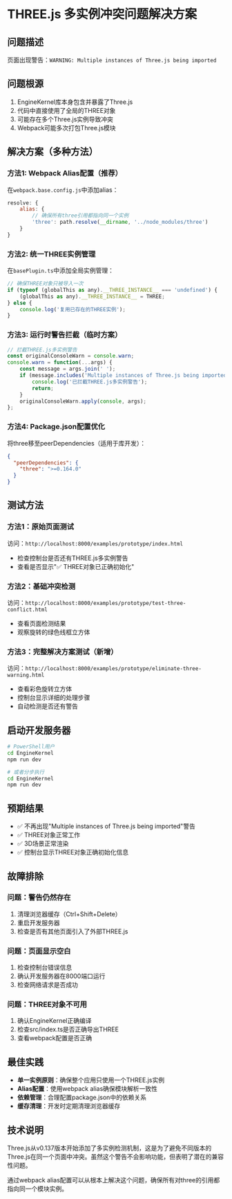 # THREE.js 多实例冲突问题解决方案

## 问题描述
页面出现警告：`WARNING: Multiple instances of Three.js being imported`

## 问题根源
1. EngineKernel库本身包含并暴露了Three.js
2. 代码中直接使用了全局的THREE对象
3. 可能存在多个Three.js实例导致冲突
4. Webpack可能多次打包Three.js模块

## 解决方案（多种方法）

### 方法1: Webpack Alias配置（推荐）
在`webpack.base.config.js`中添加alias：
```javascript
resolve: {
    alias: {
        // 确保所有three引用都指向同一个实例
        'three': path.resolve(__dirname, '../node_modules/three')
    }
}
```

### 方法2: 统一THREE实例管理
在`basePlugin.ts`中添加全局实例管理：
```javascript
// 确保THREE对象只被导入一次
if (typeof (globalThis as any).__THREE_INSTANCE__ === 'undefined') {
    (globalThis as any).__THREE_INSTANCE__ = THREE;
} else {
    console.log('复用已存在的THREE实例');
}
```

### 方法3: 运行时警告拦截（临时方案）
```javascript
// 拦截THREE.js多实例警告
const originalConsoleWarn = console.warn;
console.warn = function(...args) {
    const message = args.join(' ');
    if (message.includes('Multiple instances of Three.js being imported')) {
        console.log('已拦截THREE.js多实例警告');
        return;
    }
    originalConsoleWarn.apply(console, args);
};
```

### 方法4: Package.json配置优化
将three移至peerDependencies（适用于库开发）：
```json
{
  "peerDependencies": {
    "three": ">=0.164.0"
  }
}
```

## 测试方法

### 方法1：原始页面测试
访问：`http://localhost:8000/examples/prototype/index.html`
- 检查控制台是否还有THREE.js多实例警告
- 查看是否显示"✅ THREE对象已正确初始化"

### 方法2：基础冲突检测
访问：`http://localhost:8000/examples/prototype/test-three-conflict.html`
- 查看页面检测结果
- 观察旋转的绿色线框立方体

### 方法3：完整解决方案测试（新增）
访问：`http://localhost:8000/examples/prototype/eliminate-three-warning.html`
- 查看彩色旋转立方体
- 控制台显示详细的处理步骤
- 自动检测是否还有警告

## 启动开发服务器
```bash
# PowerShell用户
cd EngineKernel
npm run dev

# 或者分步执行
cd EngineKernel
npm run dev
```

## 预期结果
- ✅ 不再出现"Multiple instances of Three.js being imported"警告
- ✅ THREE对象正常工作
- ✅ 3D场景正常渲染
- ✅ 控制台显示THREE对象正确初始化信息

## 故障排除

### 问题：警告仍然存在
1. 清理浏览器缓存（Ctrl+Shift+Delete）
2. 重启开发服务器
3. 检查是否有其他页面引入了外部THREE.js

### 问题：页面显示空白
1. 检查控制台错误信息
2. 确认开发服务器在8000端口运行
3. 检查网络请求是否成功

### 问题：THREE对象不可用
1. 确认EngineKernel正确编译
2. 检查src/index.ts是否正确导出THREE
3. 查看webpack配置是否正确

## 最佳实践
- **单一实例原则**：确保整个应用只使用一个THREE.js实例
- **Alias配置**：使用webpack alias确保模块解析一致性
- **依赖管理**：合理配置package.json中的依赖关系
- **缓存清理**：开发时定期清理浏览器缓存

## 技术说明
Three.js从v0.137版本开始添加了多实例检测机制，这是为了避免不同版本的Three.js在同一个页面中冲突。虽然这个警告不会影响功能，但表明了潜在的兼容性问题。

通过webpack alias配置可以从根本上解决这个问题，确保所有对three的引用都指向同一个模块实例。 